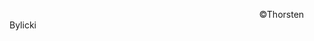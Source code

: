 &nbsp;&emsp;&emsp;&nbsp;&emsp;&emsp;&emsp;&nbsp;&emsp;&emsp;&nbsp;&nbsp;&nbsp;&emsp;&emsp;&emsp;&emsp;&emsp;&emsp;&emsp;&nbsp;&emsp;&emsp;&emsp;&emsp;&nbsp;&emsp;&emsp;&emsp;&emsp;&nbsp;&emsp;&emsp;&emsp;&emsp;©Thorsten Bylicki
<br>

